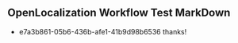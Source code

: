 ## OpenLocalization Workflow Test MarkDown
* e7a3b861-05b6-436b-afe1-41b9d98b6536 thanks!

<!--HONumber=Jul16_HO3-->


